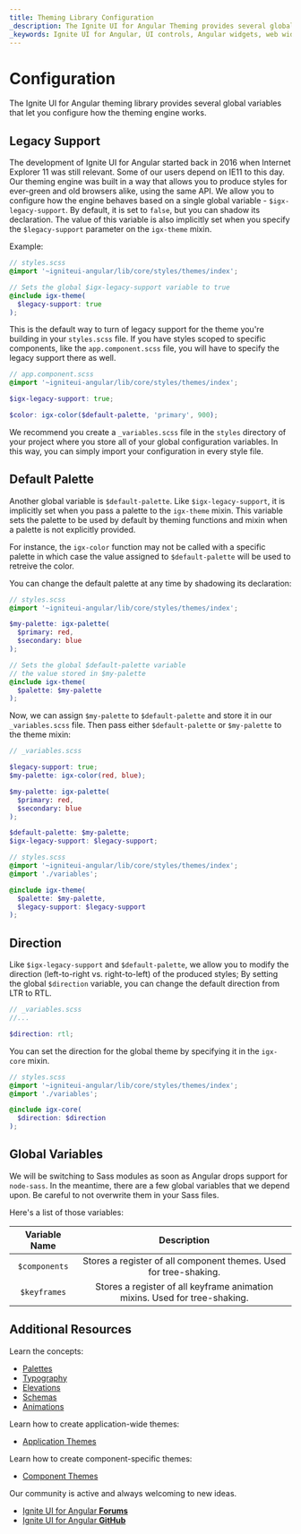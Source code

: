```yaml
---
title: Theming Library Configuration
_description: The Ignite UI for Angular Theming provides several global variables that let you configure how the theming engine works.
_keywords: Ignite UI for Angular, UI controls, Angular widgets, web widgets, UI widgets, Angular, Native Angular Components Suite, Native Angular Controls, Native Angular Components Library, Native Angular Components, Angular Theming Component, Angular Theming
---
```


# Configuration

<div class="highlight">The Ignite UI for Angular theming library provides several global variables that let you configure how the theming engine works.</div>
<div class="divider"></div>

## Legacy Support

The development of Ignite UI for Angular started back in 2016 when Internet Explorer 11 was still relevant. Some of our users depend on IE11 to this day. Our theming engine was built in a way that allows you to produce styles for ever-green and old browsers alike, using the same API. We allow you to configure how the engine behaves based on a single global variable - `$igx-legacy-support`. By default, it is set to `false`, but you can shadow its declaration. The value of this variable is also implicitly set when you specify the `$legacy-support` parameter on the `igx-theme` mixin.

Example:

```scss
// styles.scss
@import '~igniteui-angular/lib/core/styles/themes/index';

// Sets the global $igx-legacy-support variable to true
@include igx-theme(
  $legacy-support: true
);
```

This is the default way to turn of legacy support for the theme you're building in your `styles.scss` file. If you have styles scoped to specific components, like the `app.component.scss` file, you will have to specify the legacy support there as well.

```scss
// app.component.scss
@import '~igniteui-angular/lib/core/styles/themes/index';

$igx-legacy-support: true;

$color: igx-color($default-palette, 'primary', 900);
```

We recommend you create a `_variables.scss` file in the `styles` directory of your project where you store all of your global configuration variables. In this way, you can simply import your configuration in every style file.

## Default Palette

Another global variable is `$default-palette`. Like `$igx-legacy-support`, it is implicitly set when you pass a palette to the `igx-theme` mixin. This variable sets the palette to be used by default by theming functions and mixin when a palette is not explicitly provided.

For instance, the `igx-color` function may not be called with a specific palette in which case the value assigned to `$default-palette` will be used to retreive the color.

You can change the default palette at any time by shadowing its declaration:

```scss
// styles.scss
@import '~igniteui-angular/lib/core/styles/themes/index';

$my-palette: igx-palette(
  $primary: red, 
  $secondary: blue
);

// Sets the global $default-palette variable 
// the value stored in $my-palette
@include igx-theme(
  $palette: $my-palette
);
```

Now, we can assign `$my-palette` to `$default-palette` and store it in our `_variables.scss` file. Then pass either `$default-palette` or `$my-palette` to the theme mixin:

```scss
// _variables.scss

$legacy-support: true;
$my-palette: igx-color(red, blue);

$my-palette: igx-palette(
  $primary: red, 
  $secondary: blue
);

$default-palette: $my-palette;
$igx-legacy-support: $legacy-support;
```

```scss
// styles.scss
@import '~igniteui-angular/lib/core/styles/themes/index';
@import './variables';

@include igx-theme(
  $palette: $my-palette,
  $legacy-support: $legacy-support
);
```

## Direction

Like `$igx-legacy-support` and `$default-palette`, we allow you to modify the direction (left-to-right vs. right-to-left) of the produced styles; By setting the global `$direction` variable, you can change the default direction from LTR to RTL.


```scss
// _variables.scss
//...

$direction: rtl;
```

You can set the direction for the global theme by specifying it in the `igx-core` mixin.

```scss
// styles.scss
@import '~igniteui-angular/lib/core/styles/themes/index';
@import './variables';

@include igx-core(
  $direction: $direction
);
```

## Global Variables

We will be switching to Sass modules as soon as Angular drops support for `node-sass`. In the meantime, there are a few global variables that we depend upon. Be careful to not overwrite them in your Sass files.

Here's a list of those variables:

| Variable Name | Description                                                                 |
|:-------------:|:---------------------------------------------------------------------------:|
| `$components` | Stores a register of all component themes. Used for tree-shaking.           |
| `$keyframes`  | Stores a register of all keyframe animation mixins. Used for tree-shaking. |


<div class="divider"></div>

## Additional Resources
Learn the concepts:

* [Palettes](./palettes.md)
* [Typography](./typography.md)
* [Elevations](./elevations.md)
* [Schemas](./schemas.md)
* [Animations](./animations.md)

Learn how to create application-wide themes:
* [Application Themes](./global-themes.md)

Learn how to create component-specific themes:
* [Component Themes](./component-themes.md)

Our community is active and always welcoming to new ideas.

* [Ignite UI for Angular **Forums**](https://www.infragistics.com/community/forums/f/ignite-ui-for-angular)
* [Ignite UI for Angular **GitHub**](https://github.com/IgniteUI/igniteui-angular)
